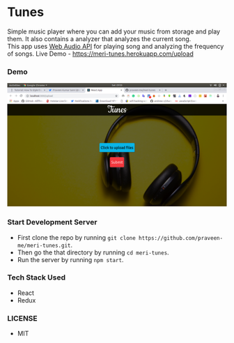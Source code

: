# Tunes

Simple music player where you can add your music from storage and play them. It also contains a analyzer that analyzes the current song.<br>
This app uses [Web Audio API](https://developer.mozilla.org/en-US/docs/Web/API/Web_Audio_API) for playing song and analyzing the frequency of songs.
Live Demo - https://meri-tunes.herokuapp.com/upload

### Demo

![](./app-pic1.png)

### Start Development Server

- First clone the repo by running `git clone https://github.com/praveen-me/meri-tunes.git`.
- Then go the that directory by running `cd meri-tunes`.
- Run the server by running `npm start`.

### Tech Stack Used

- React
- Redux

### LICENSE

- MIT
